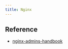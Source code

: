 ```yaml
---
title: Nginx
---
```


## Reference
* [nginx-admins-handbook](https://github.com/trimstray/nginx-admins-handbook)


